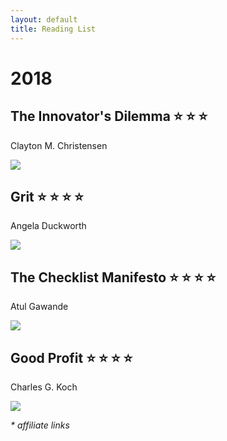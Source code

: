 ```yaml
---
layout: default
title: Reading List
---
```


# 2018

## The Innovator's Dilemma :star: :star: :star:

 Clayton M. Christensen

<a href="https://www.amazon.com/Innovators-Dilemma-Technologies-Management-Innovation/dp/1633691780/ref=as_li_ss_il?_encoding=UTF8&qid=1544301740&sr=8-1&linkCode=li2&tag=kylanrobinson-20&linkId=328c6446a11e1a10d45f932131cb1341&language=en_US" target="_blank"><img border="0" src="//ws-na.amazon-adsystem.com/widgets/q?_encoding=UTF8&ASIN=1633691780&Format=_SL160_&ID=AsinImage&MarketPlace=US&ServiceVersion=20070822&WS=1&tag=kylanrobinson-20&language=en_US" ></a><img src="https://ir-na.amazon-adsystem.com/e/ir?t=kylanrobinson-20&language=en_US&l=li2&o=1&a=1633691780" width="1" height="1" border="0" alt="" style="border:none !important; margin:0px !important;" />

## Grit :star: :star: :star: :star:

Angela Duckworth

<a href="https://www.amazon.com/Grit-Passion-Perseverance-Angela-Duckworth/dp/1501111116/ref=as_li_ss_il?_encoding=UTF8&qid=1544302115&sr=8-2&linkCode=li2&tag=kylanrobinson-20&linkId=7688ba5cfb20dcc50f54339182811b84&language=en_US" target="_blank"><img border="0" src="//ws-na.amazon-adsystem.com/widgets/q?_encoding=UTF8&ASIN=1501111116&Format=_SL160_&ID=AsinImage&MarketPlace=US&ServiceVersion=20070822&WS=1&tag=kylanrobinson-20&language=en_US" ></a><img src="https://ir-na.amazon-adsystem.com/e/ir?t=kylanrobinson-20&language=en_US&l=li2&o=1&a=1501111116" width="1" height="1" border="0" alt="" style="border:none !important; margin:0px !important;" />

## The Checklist Manifesto :star: :star: :star: :star:

Atul Gawande

<a href="https://www.amazon.com/Checklist-Manifesto-How-Things-Right/dp/0312430000/ref=as_li_ss_il?_encoding=UTF8&qid=1544302702&sr=8-1&linkCode=li2&tag=kylanrobinson-20&linkId=fd4ae8de5ddf7cb40c622d63e3af8bc2&language=en_US" target="_blank"><img border="0" src="//ws-na.amazon-adsystem.com/widgets/q?_encoding=UTF8&ASIN=0312430000&Format=_SL160_&ID=AsinImage&MarketPlace=US&ServiceVersion=20070822&WS=1&tag=kylanrobinson-20&language=en_US" ></a><img src="https://ir-na.amazon-adsystem.com/e/ir?t=kylanrobinson-20&language=en_US&l=li2&o=1&a=0312430000" width="1" height="1" border="0" alt="" style="border:none !important; margin:0px !important;" />

## Good Profit :star: :star: :star: :star:

Charles G. Koch

<a href="https://www.amazon.com/Good-Profit-Creating-Successful-Companies/dp/1101904135/ref=as_li_ss_il?_encoding=UTF8&qid=1544302975&sr=8-2&linkCode=li2&tag=kylanrobinson-20&linkId=b64d6da9be069fc43b54feb50c96d8f6&language=en_US" target="_blank"><img border="0" src="//ws-na.amazon-adsystem.com/widgets/q?_encoding=UTF8&ASIN=1101904135&Format=_SL160_&ID=AsinImage&MarketPlace=US&ServiceVersion=20070822&WS=1&tag=kylanrobinson-20&language=en_US" ></a><img src="https://ir-na.amazon-adsystem.com/e/ir?t=kylanrobinson-20&language=en_US&l=li2&o=1&a=1101904135" width="1" height="1" border="0" alt="" style="border:none !important; margin:0px !important;" />

_* affiliate links_
